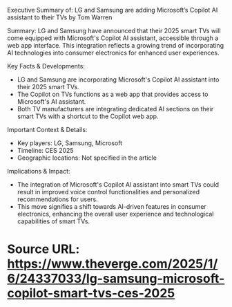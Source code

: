 
Executive Summary of: LG and Samsung are adding Microsoft’s Copilot AI assistant to their TVs by Tom Warren

Summary:
LG and Samsung have announced that their 2025 smart TVs will come equipped with Microsoft's Copilot AI assistant, accessible through a web app interface. This integration reflects a growing trend of incorporating AI technologies into consumer electronics for enhanced user experiences.

Key Facts & Developments:
- LG and Samsung are incorporating Microsoft's Copilot AI assistant into their 2025 smart TVs.
- The Copilot on TVs functions as a web app that provides access to Microsoft's AI assistant.
- Both TV manufacturers are integrating dedicated AI sections on their smart TVs with a shortcut to the Copilot web app.

Important Context & Details:
- Key players: LG, Samsung, Microsoft
- Timeline: CES 2025
- Geographic locations: Not specified in the article

Implications & Impact:
- The integration of Microsoft's Copilot AI assistant into smart TVs could result in improved voice control functionalities and personalized recommendations for users.
- This move signifies a shift towards AI-driven features in consumer electronics, enhancing the overall user experience and technological capabilities of smart TVs.

Source URL: https://www.theverge.com/2025/1/6/24337033/lg-samsung-microsoft-copilot-smart-tvs-ces-2025
==================================================
